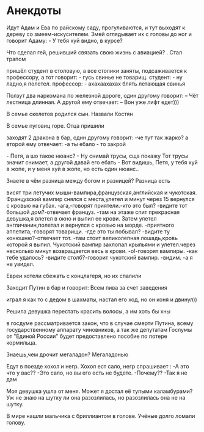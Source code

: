 <h1>Анекдоты</h1>
<p>Идут Адам и Ева по райскому саду, прогуливаются, и тут выходят к дереву со змеем-искусителем. Змей оглядывает их с головы до ног и говорит Адаму:
- У тебя хуй видно, в курсе?</p>
<p>Что сделал гей, решивший связать свою жизнь с авиацией?
.
Стал трапом</p>
<p>пришёл студент в столовую, а все столики заняты, подсаживается к профессору, а тот говорит:
- гусь свинье не товарищ.
студент:
- ну ладно,я полетел.
профессор:
- ахахаахахах блять летающая свинья</p>
<p>Ползут два наркомана по железной дороге, один другому говорит:
– Чёт лестница длинная.
А другой ему отвечает:
– Вон уже лифт едет)))</p>
 <p>В семье скелетов родился сын. Назвали Костян</p>
 <p>В семье пуговиц горе. Отца пришили</p>
 <p>заходят 2 дракона в бар, один другому говорит:
-че тут так жарко?
а второй ему отвечает:
-а ты ебало - то закрой</p>
 <p>- Петя, а шо такое нюанс?
- Ну снимай трусы, сща покажу
Тот трусы значит снимает, а другой давай его ебать
- Вот видишь, Петя, у тебя хуй в жопе, и у меня хуй в жопе, но есть один нюанс..
</p>
<pзаходит мужик в магазин, ходит среди полок и наконец подходит к кассе. на ленту выкладывает веревку, мыло, тостер, нож и бритву. кассир грустно смотрит на мужика, но товары пробивает, ничего не сказав. мужик приходит домой, моет руки с мылом, вешает стиранное белье на веревку, бреется, поджаривает хлеб и отрезает масла. с довольным видом съедает, открывает ящик, достает пистолет и застреливается.</p>
<p>Знаете в чём разница между богом и разницей?
Разница есть</p>
<p>висят три летучих мыши-вампира,французская,английская и чукотская. Французский вампир снялся с места,улетел и минут через 15 вернулся с кровью на губах.
-ага,-говорят приятели.-кто это был?
-видите тот большой дом?-отвечает француз.
-там на этаже спит прекрасная девушка,я влетел в окно и выпил ее крови.
Затем улетел англичанин,полетал и вернулся с кровью на морде.
-приятного аппетита,-говорят товарищи.
-где это ты побывал?
-видите ту конюшню?-отвечает тот.
-там стоит великолепная лошадь,кровь которой я выпил.
Чукотский вампир захлопал крыльями и улетел.через несколько минут возвращается весь в крови.
-о!-говорят вампиры.
-как тебе удалось?
-видите столб?-говорит чукотский вампир.
-видим.
-а я не увидел.</p>
<p>Евреи хотели сбежать с концлагеря, но их спалили</p>
<p>Заходит Путин в бар и говорит:
Всем пива за счет заведения</p>
<p>играл я как то с дедом в шахматы, настал его ход, но он коня и двинул))</p>
<p>Решила девушка перестать красить волосы, а им хоть бы хны</p>
<p>в госдуме рассматривается закон, что в случае смерти Путина, всему государственному аппарату чиновников, а так же депутатам Гослумы от "Единой России" будет предоставлено пособие по потере кормильца.</p>
<p>Знаешь,чем дрочит мегаладон?
Мегаладонью</p>
<p>Едут в поезде хохол и негр. Хохол ест сало, негр спрашивает :
-А это что у вас??
-Это сало, но вы его есть не будете.
-Почему??
-Так я не дам</p>
<p>Моя девушка ушла от меня. Может я достал её тупыми каламбурами? Уж не знаю на шутку ли она разозлилась, но разозлилась она не на шутку.</p>
<p>В мире нашли мальчика с бриллиантом в голове.
Учёные долго ломали голову.</p>
